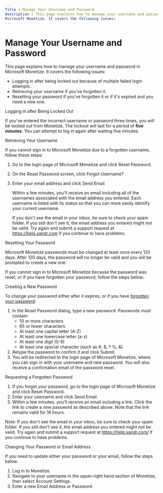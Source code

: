 ```yaml
---
Title : Manage Your Username and Password
Description : This page explains how to manage your username and password in
Microsoft Monetize. It covers the following issues:
---
```



# Manage Your Username and Password



This page explains how to manage your username and password in
Microsoft Monetize. It covers the following issues:

- Logging in after being locked out because of multiple failed login
  attempts.
- Retrieving your username if you've forgotten it.
- Resetting your password if you've forgotten it or if it's expired and
  you need a new one.

Logging in after Being Locked Out

If you've entered the incorrect username or password three times, you
will be locked out from Monetize. The lockout
will last for a period of **five minutes**. You can attempt to log in
again after waiting five minutes.

Retrieving Your Username

If you cannot sign in to Microsoft Monetize due to a
forgotten username, follow these steps:

1.  Go to the login page of Microsoft Monetize and
    click Reset Password.

2.  On the Reset Password screen,
    click Forgot Username?

3.  Enter your email address and click Send
    Email.

    Within a few minutes, you'll receive an email including all of the
    usernames associated with the email address you entered. Each
    username is listed with its status so that you can more easily
    identify your current username.

    If you don't see the email in your inbox, be sure to check your spam
    folder. If you still don't see it, the email address you entered
    might not be valid. Try again and submit a support request at
    <a href="https://help.xandr.com/" class="xref" target="_blank"><span
    class="ph">https://help.xandr.com</a> if you continue to have
    problems.

Resetting Your Password

Microsoft Monetize passwords must be changed at
least once every 120 days. After 120 days, the password will no longer
be valid and you will be prompted to create a new one.

If you cannot sign in to Microsoft Monetize because
the password was reset, or if you have forgotten your password, follow
the steps below:

Creating a New Password

To change your password either after it expires, or if you have <a
href="manage-your-username-and-password.html#ID-0000051b__p-4e7375cb-14e0-4e54-8778-bafd038291ba"
class="xref">forgotten your password</a>:

1.  In the Reset Password dialog,
    type a new password. Passwords must contain:
    - 10 or more characters
    - 65 or fewer characters
    - At least one capital letter (A-Z)
    - At least one lowercase letter (a-z)
    - At least one digit (0-9)
    - At least one special character (such as \#, $, ? %, &)
2.  Retype the password to confirm it and click
    Submit.
3.  <span id="ID-0000051b__ID-00000554">You will be redirected to the
    login page of Microsoft Monetize, where you can
    sign in with your username and new password. You will also receive a
    confirmation email of the password reset.

Requesting a Forgotten Password

1.  If you forgot your password, go to the login page of
    Microsoft Monetize and click
    Reset Password.
2.  Enter your username and click Send
    Email.
3.  Within a few minutes, you'll receive an email including a link.
    Click the link to create a new password as described above. Note
    that the link remains valid for 16 hours.



Note: If you don't see the email in
your inbox, be sure to check your spam folder. If you still don't see
it, the email address you entered might not be valid. Try again and
submit a support request at
<a href="https://help.xandr.com" class="xref" target="_blank"><span
class="ph">https://help.xandr.com/</a> if you continue to have
problems.



Changing Your Password or Email Address

If you need to update either your password or your email, follow the
steps below.

1.  Log in to Monetize.
2.  Navigate to your username in the upper-right hand section of
    Monetize, then select
    Account Settings.
3.  Enter a new Email Address or Password.




